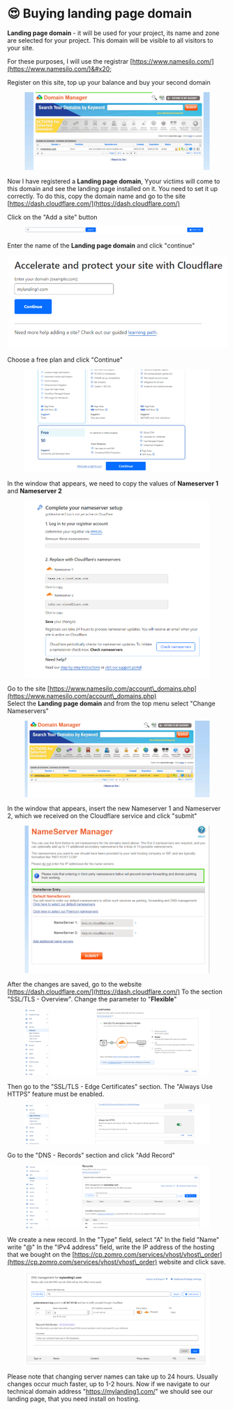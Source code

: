 # 😍 Buying landing page domain

**Landing page domain** - it will be used for your project, its name and zone are selected for your project. This domain will be visible to all visitors to your site.

For these purposes, I will use the registrar [https://www.namesilo.com/](https://www.namesilo.com/)&#x20;

Register on this site, top up your balance and buy your second domain

<figure><img src="../../.gitbook/assets/image (29).png" alt=""><figcaption></figcaption></figure>

Now I have registered a **Landing page domain**, Yyour victims will come to this domain and see the landing page installed on it. You need to set it up correctly. To do this, copy the domain name and go to the site [https://dash.cloudflare.com/](https://dash.cloudflare.com/)

Click on the "Add a site" button

<figure><img src="../../.gitbook/assets/image (30).png" alt=""><figcaption></figcaption></figure>

Enter the name of the **Landing page domain** and click "continue"

![](<../../.gitbook/assets/image (31).png>)

Choose a free plan and click "Continue"

<figure><img src="../../.gitbook/assets/image (32).png" alt=""><figcaption></figcaption></figure>

In the window that appears, we need to copy the values of **Nameserver 1** and **Nameserver 2**

<figure><img src="../../.gitbook/assets/image (33).png" alt=""><figcaption></figcaption></figure>

Go to the site [https://www.namesilo.com/account\_domains.php](https://www.namesilo.com/account\_domains.php) \
Select the **Landing page domain** and from the top menu select "Change Nameservers"

<figure><img src="../../.gitbook/assets/image (34).png" alt=""><figcaption></figcaption></figure>

In the window that appears, insert the new Nameserver 1 and Nameserver 2, which we received on the Cloudflare service and click "submit"

<figure><img src="../../.gitbook/assets/image (35).png" alt=""><figcaption></figcaption></figure>

After the changes are saved, go to the website [https://dash.cloudflare.com/](https://dash.cloudflare.com/) To the section "SSL/TLS - Overview". Change the parameter to "**Flexible**"

<figure><img src="../../.gitbook/assets/image (36).png" alt=""><figcaption></figcaption></figure>

Then go to the "SSL/TLS - Edge Certificates" section. The "Always Use HTTPS" feature must be enabled.

<figure><img src="../../.gitbook/assets/image (37).png" alt=""><figcaption></figcaption></figure>

Go to the "DNS - Records" section and click "Add Record"

<figure><img src="../../.gitbook/assets/image (40).png" alt=""><figcaption></figcaption></figure>



We create a new record. In the "Type" field, select "A" In the field "Name" write "@" In the "IPv4 address" field, write the IP address of the hosting that we bought on the [https://cp.zomro.com/services/vhost/vhost\_order](https://cp.zomro.com/services/vhost/vhost\_order) website and click save.

<figure><img src="../../.gitbook/assets/image (39).png" alt=""><figcaption></figcaption></figure>

Please note that changing server names can take up to 24 hours. Usually changes occur much faster, up to 1-2 hours. Now if we navigate to our technical domain address "https://mylanding1.com/" we should see our landing page, that you need install on hosting.
